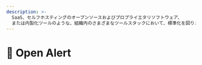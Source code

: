 ```yaml
---
description: >-
  SaaS、セルフホスティングのオープンソースおよびプロプライエタリソフトウェア、
  または内製化ツールのような、組織内のさまざまなツールスタックにおいて、標準化を図ります。
---
```


# 🎵 Open Alert

